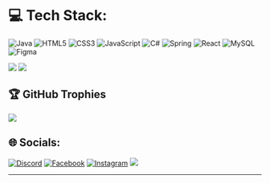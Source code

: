 # 💻 Tech Stack:
![Java](https://img.shields.io/badge/java-%23ED8B00.svg?style=for-the-badge&logo=openjdk&logoColor=white) ![HTML5](https://img.shields.io/badge/html5-%23E34F26.svg?style=for-the-badge&logo=html5&logoColor=white) ![CSS3](https://img.shields.io/badge/css3-%231572B6.svg?style=for-the-badge&logo=css3&logoColor=white) ![JavaScript](https://img.shields.io/badge/javascript-%23323330.svg?style=for-the-badge&logo=javascript&logoColor=%23F7DF1E) ![C#](https://img.shields.io/badge/c%23-%23239120.svg?style=for-the-badge&logo=csharp&logoColor=white) ![Spring](https://img.shields.io/badge/spring-%236DB33F.svg?style=for-the-badge&logo=spring&logoColor=white) ![React](https://img.shields.io/badge/react-%2320232a.svg?style=for-the-badge&logo=react&logoColor=%2361DAFB) ![MySQL](https://img.shields.io/badge/mysql-4479A1.svg?style=for-the-badge&logo=mysql&logoColor=white) ![Figma](https://img.shields.io/badge/figma-%23F24E1E.svg?style=for-the-badge&logo=figma&logoColor=white)

![](https://github-readme-streak-stats.herokuapp.com/?user=Viktor-U&theme=blueberry&hide_border=false)
![](https://github-readme-stats.vercel.app/api/top-langs/?username=Viktor-U&theme=blueberry&hide_border=false&include_all_commits=true&count_private=true&layout=compact)



## 🏆 GitHub Trophies
![](https://github-profile-trophy.vercel.app/?username=Viktor-U&theme=radical&no-frame=false&no-bg=true&margin-w=4)

## 🌐 Socials:
[![Discord](https://img.shields.io/badge/Discord-%237289DA.svg?logo=discord&logoColor=white)](https://discord.gg/palexgg) [![Facebook](https://img.shields.io/badge/Facebook-%231877F2.svg?logo=Facebook&logoColor=white)](https://www.facebook.com/profile.php?id=100007635912136&locale=bg_BG) [![Instagram](https://img.shields.io/badge/Instagram-%23E4405F.svg?logo=Instagram&logoColor=white)](https://instagram.com/viktorgg_7)                                            [![](https://visitcount.itsvg.in/api?id=Viktor-U&icon=0&color=0)](https://visitcount.itsvg.in)

---

<!-- Proudly created with GPRM ( https://gprm.itsvg.in ) -->
